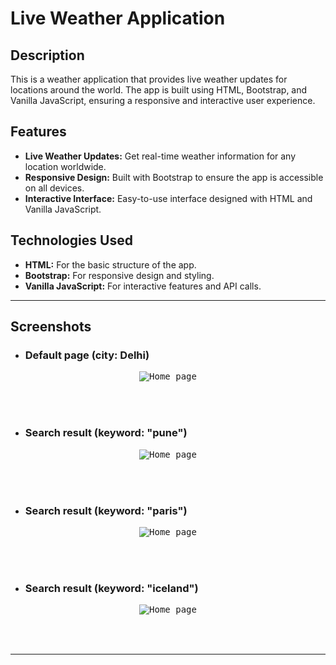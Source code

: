 # Live Weather Application

## Description

This is a weather application that provides live weather updates for locations around the world. The app is built using HTML, Bootstrap, and Vanilla JavaScript, ensuring a responsive and interactive user experience.

## Features

- **Live Weather Updates:** Get real-time weather information for any location worldwide.
- **Responsive Design:** Built with Bootstrap to ensure the app is accessible on all devices.
- **Interactive Interface:** Easy-to-use interface designed with HTML and Vanilla JavaScript.

## Technologies Used

- **HTML:** For the basic structure of the app.
- **Bootstrap:** For responsive design and styling.
- **Vanilla JavaScript:** For interactive features and API calls.


<hr>
<!-- Screenshots lists -->

## Screenshots

* ### Default page (city: Delhi)
<table><kbd><p align="center">
    <img src="https://github.com/im-aditya-rathi/weather-API/blob/main/screenshots/1.png" alt="Home page"/>
</p></kbd></table>

<br>

* ### Search result (keyword: "pune")
<table><kbd><p align="center">
    <img src="https://github.com/im-aditya-rathi/weather-API/blob/main/screenshots/2.png" alt="Home page"/>
</p></kbd></table>

<br>

* ### Search result (keyword: "paris")
<table><kbd><p align="center">
    <img src="https://github.com/im-aditya-rathi/weather-API/blob/main/screenshots/3.png" alt="Home page"/>
</p></kbd></table>

<br>

* ### Search result (keyword: "iceland")
<table><kbd><p align="center">
    <img src="https://github.com/im-aditya-rathi/weather-API/blob/main/screenshots/4_1.png" alt="Home page"/>
</p></kbd></table>

<br>

<hr>
